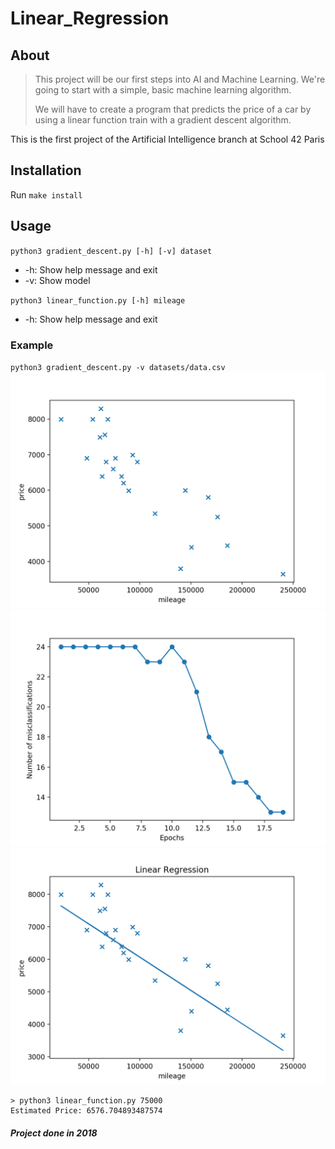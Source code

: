 # Linear_Regression

About
-----
> This project will be our first steps into AI and Machine Learning. We're going to start with a simple, basic machine learning algorithm.
>
>We will have to create a program that predicts the price of a car by using a linear function train with a gradient descent algorithm.

This is the first project of the Artificial Intelligence branch at School 42 Paris


Installation
------------
Run `make install`

Usage
-----
`python3 gradient_descent.py [-h] [-v] dataset`
* -h: Show help message and exit
* -v: Show model

`python3 linear_function.py [-h] mileage`
* -h: Show help message and exit

### Example
`python3 gradient_descent.py -v datasets/data.csv`
<img src="./images/Figure_1.png"/>
<img src="./images/Figure_2.png"/>
<img src="./images/Figure_3.png"/>

```
> python3 linear_function.py 75000
Estimated Price: 6576.704893487574
```

##### Project done in 2018
